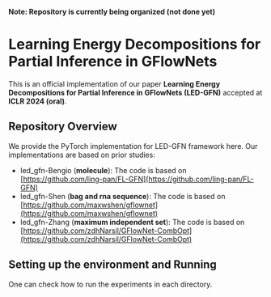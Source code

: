 **Note: Repository is currently being organized (not done yet)**

# Learning Energy Decompositions for Partial Inference in GFlowNets

This is an official implementation of our paper **Learning Energy Decompositions for Partial Inference in GFlowNets (LED-GFN)** accepted at **ICLR 2024 (oral)**. 


## Repository Overview
We provide the PyTorch implementation for LED-GFN framework here. Our implementations are based on prior studies:

- led_gfn-Bengio (**molecule**): The code is based on [https://github.com/ling-pan/FL-GFN](https://github.com/ling-pan/FL-GFN)
- led_gfn-Shen (**bag and rna sequence**): The code is based on [https://github.com/maxwshen/gflownet](https://github.com/maxwshen/gflownet)
- led_gfn-Zhang (**maximum independent set**): The code is based on [https://github.com/zdhNarsil/GFlowNet-CombOpt](https://github.com/zdhNarsil/GFlowNet-CombOpt)

## Setting up the environment and Running
One can check how to run the experiments in each directory. 
